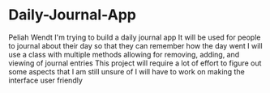 # Daily-Journal-App
Peliah Wendt
I'm trying to build a daily journal app
It will be used for people to journal about their day so that they can remember how the day went
I will use a class with multiple methods allowing for removing, adding, and viewing of journal entries
This project will require a lot of effort to figure out some aspects that I am still unsure of
I will have to work on making the interface user friendly
